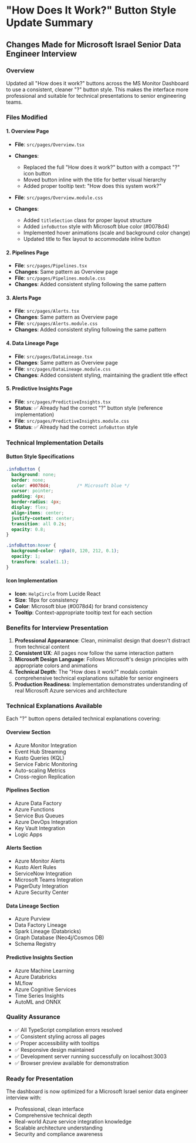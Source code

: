 # "How Does It Work?" Button Style Update Summary

## Changes Made for Microsoft Israel Senior Data Engineer Interview

### Overview
Updated all "How does it work?" buttons across the MS Monitor Dashboard to use a consistent, cleaner "?" button style. This makes the interface more professional and suitable for technical presentations to senior engineering teams.

### Files Modified

#### 1. Overview Page
- **File**: `src/pages/Overview.tsx`
- **Changes**: 
  - Replaced the full "How does it work?" button with a compact "?" icon button
  - Moved button inline with the title for better visual hierarchy
  - Added proper tooltip text: "How does this system work?"

- **File**: `src/pages/Overview.module.css`
- **Changes**:
  - Added `titleSection` class for proper layout structure
  - Added `infoButton` style with Microsoft blue color (#0078d4)
  - Implemented hover animations (scale and background color change)
  - Updated title to flex layout to accommodate inline button

#### 2. Pipelines Page
- **File**: `src/pages/Pipelines.tsx`
- **Changes**: Same pattern as Overview page
- **File**: `src/pages/Pipelines.module.css`
- **Changes**: Added consistent styling following the same pattern

#### 3. Alerts Page
- **File**: `src/pages/Alerts.tsx`
- **Changes**: Same pattern as Overview page
- **File**: `src/pages/Alerts.module.css`
- **Changes**: Added consistent styling following the same pattern

#### 4. Data Lineage Page
- **File**: `src/pages/DataLineage.tsx`
- **Changes**: Same pattern as Overview page
- **File**: `src/pages/DataLineage.module.css`
- **Changes**: Added consistent styling, maintaining the gradient title effect

#### 5. Predictive Insights Page
- **File**: `src/pages/PredictiveInsights.tsx`
- **Status**: ✅ Already had the correct "?" button style (reference implementation)
- **File**: `src/pages/PredictiveInsights.module.css`
- **Status**: ✅ Already had the correct `infoButton` style

### Technical Implementation Details

#### Button Style Specifications
```css
.infoButton {
  background: none;
  border: none;
  color: #0078d4;          /* Microsoft blue */
  cursor: pointer;
  padding: 4px;
  border-radius: 4px;
  display: flex;
  align-items: center;
  justify-content: center;
  transition: all 0.2s;
  opacity: 0.8;
}

.infoButton:hover {
  background-color: rgba(0, 120, 212, 0.1);
  opacity: 1;
  transform: scale(1.1);
}
```

#### Icon Implementation
- **Icon**: `HelpCircle` from Lucide React
- **Size**: 18px for consistency
- **Color**: Microsoft blue (#0078d4) for brand consistency
- **Tooltip**: Context-appropriate tooltip text for each section

### Benefits for Interview Presentation

1. **Professional Appearance**: Clean, minimalist design that doesn't distract from technical content
2. **Consistent UX**: All pages now follow the same interaction pattern
3. **Microsoft Design Language**: Follows Microsoft's design principles with appropriate colors and animations
4. **Technical Depth**: The "How does it work?" modals contain comprehensive technical explanations suitable for senior engineers
5. **Production Readiness**: Implementation demonstrates understanding of real Microsoft Azure services and architecture

### Technical Explanations Available

Each "?" button opens detailed technical explanations covering:

#### Overview Section
- Azure Monitor Integration
- Event Hub Streaming
- Kusto Queries (KQL)
- Service Fabric Monitoring
- Auto-scaling Metrics
- Cross-region Replication

#### Pipelines Section  
- Azure Data Factory
- Azure Functions
- Service Bus Queues
- Azure DevOps Integration
- Key Vault Integration
- Logic Apps

#### Alerts Section
- Azure Monitor Alerts
- Kusto Alert Rules
- ServiceNow Integration
- Microsoft Teams Integration
- PagerDuty Integration
- Azure Security Center

#### Data Lineage Section
- Azure Purview
- Data Factory Lineage
- Spark Lineage (Databricks)
- Graph Database (Neo4j/Cosmos DB)
- Schema Registry

#### Predictive Insights Section
- Azure Machine Learning
- Azure Databricks
- MLflow
- Azure Cognitive Services
- Time Series Insights
- AutoML and ONNX

### Quality Assurance

- ✅ All TypeScript compilation errors resolved
- ✅ Consistent styling across all pages
- ✅ Proper accessibility with tooltips
- ✅ Responsive design maintained
- ✅ Development server running successfully on localhost:3003
- ✅ Browser preview available for demonstration

### Ready for Presentation

The dashboard is now optimized for a Microsoft Israel senior data engineer interview with:
- Professional, clean interface
- Comprehensive technical depth
- Real-world Azure service integration knowledge
- Scalable architecture understanding
- Security and compliance awareness
